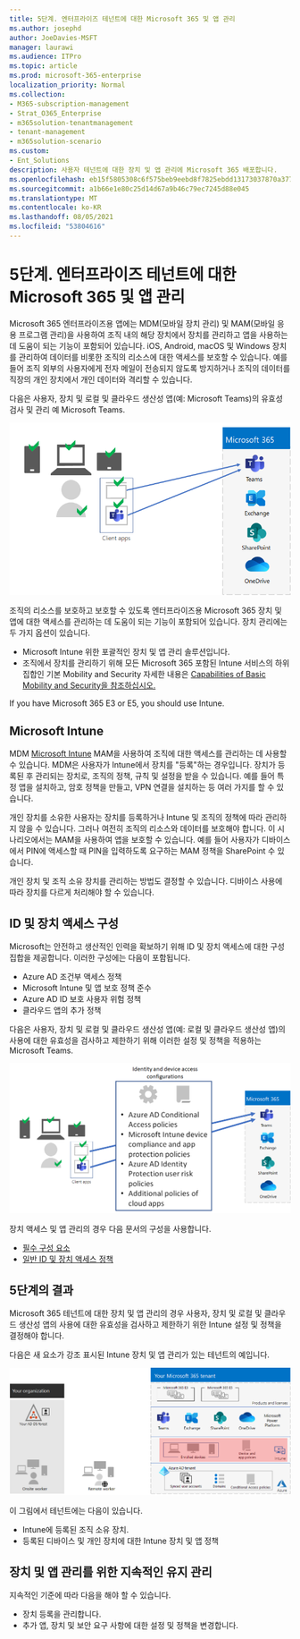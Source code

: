 ```yaml
---
title: 5단계. 엔터프라이즈 테넌트에 대한 Microsoft 365 및 앱 관리
ms.author: josephd
author: JoeDavies-MSFT
manager: laurawi
ms.audience: ITPro
ms.topic: article
ms.prod: microsoft-365-enterprise
localization_priority: Normal
ms.collection:
- M365-subscription-management
- Strat_O365_Enterprise
- m365solution-tenantmanagement
- tenant-management
- m365solution-scenario
ms.custom:
- Ent_Solutions
description: 사용자 테넌트에 대한 장치 및 앱 관리에 Microsoft 365 배포합니다.
ms.openlocfilehash: eb15f5805308c6f575beb9eebd8f7825ebdd13173037870a3770fd306bb090bb
ms.sourcegitcommit: a1b66e1e80c25d14d67a9b46c79ec7245d88e045
ms.translationtype: MT
ms.contentlocale: ko-KR
ms.lasthandoff: 08/05/2021
ms.locfileid: "53804616"
---
```

# <a name="step-5-device-and-app-management-for-your-microsoft-365-for-enterprise-tenants"></a>5단계. 엔터프라이즈 테넌트에 대한 Microsoft 365 및 앱 관리

Microsoft 365 엔터프라이즈용 앱에는 MDM(모바일 장치 관리) 및 MAM(모바일 응용 프로그램 관리)을 사용하여 조직 내의 해당 장치에서 장치를 관리하고 앱을 사용하는 데 도움이 되는 기능이 포함되어 있습니다. iOS, Android, macOS 및 Windows 장치를 관리하여 데이터를 비롯한 조직의 리소스에 대한 액세스를 보호할 수 있습니다. 예를 들어 조직 외부의 사용자에게 전자 메일이 전송되지 않도록 방지하거나 조직의 데이터를 직장의 개인 장치에서 개인 데이터와 격리할 수 있습니다.

다음은 사용자, 장치 및 로컬 및 클라우드 생산성 앱(예: Microsoft Teams)의 유효성 검사 및 관리 예 Microsoft Teams.

![사용자, 장치 및 앱의 유효성 검사 및 관리](../media/tenant-management-overview/tenant-management-device-app-mgmt.png)

조직의 리소스를 보호하고 보호할 수 있도록 엔터프라이즈용 Microsoft 365 장치 및 앱에 대한 액세스를 관리하는 데 도움이 되는 기능이 포함되어 있습니다. 장치 관리에는 두 가지 옵션이 있습니다.

- Microsoft Intune 위한 포괄적인 장치 및 앱 관리 솔루션입니다.
- 조직에서 장치를 관리하기 위해 모든 Microsoft 365 포함된 Intune 서비스의 하위 집합인 기본 Mobility and Security 자세한 내용은 [Capabilities of Basic Mobility and Security을 참조하십시오.](../admin/basic-mobility-security/capabilities.md)

If you have Microsoft 365 E3 or E5, you should use Intune.

## <a name="microsoft-intune"></a>Microsoft Intune

MDM [Microsoft Intune](/mem/intune/fundamentals/planning-guide) MAM을 사용하여 조직에 대한 액세스를 관리하는 데 사용할 수 있습니다. MDM은 사용자가 Intune에서 장치를 "등록"하는 경우입니다. 장치가 등록된 후 관리되는 장치로, 조직의 정책, 규칙 및 설정을 받을 수 있습니다. 예를 들어 특정 앱을 설치하고, 암호 정책을 만들고, VPN 연결을 설치하는 등 여러 가지를 할 수 있습니다.

개인 장치를 소유한 사용자는 장치를 등록하거나 Intune 및 조직의 정책에 따라 관리하지 않을 수 있습니다. 그러나 여전히 조직의 리소스와 데이터를 보호해야 합니다. 이 시나리오에서는 MAM을 사용하여 앱을 보호할 수 있습니다. 예를 들어 사용자가 디바이스에서 PIN에 액세스할 때 PIN을 입력하도록 요구하는 MAM 정책을 SharePoint 수 있습니다.

개인 장치 및 조직 소유 장치를 관리하는 방법도 결정할 수 있습니다. 디바이스 사용에 따라 장치를 다르게 처리해야 할 수 있습니다.

## <a name="identity-and-device-access-configurations"></a>ID 및 장치 액세스 구성

Microsoft는 안전하고 생산적인 [](../security/office-365-security/microsoft-365-policies-configurations.md) 인력을 확보하기 위해 ID 및 장치 액세스에 대한 구성 집합을 제공합니다. 이러한 구성에는 다음이 포함됩니다.

- Azure AD 조건부 액세스 정책
- Microsoft Intune 및 앱 보호 정책 준수
- Azure AD ID 보호 사용자 위험 정책
- 클라우드 앱의 추가 정책

다음은 사용자, 장치 및 로컬 및 클라우드 생산성 앱(예: 로컬 및 클라우드 생산성 앱)의 사용에 대한 유효성을 검사하고 제한하기 위해 이러한 설정 및 정책을 적용하는 Microsoft Teams.

![사용자, 장치 및 앱 사용에 대한 요구 사항 및 제한에 대한 ID 및 장치 액세스 구성](../media/tenant-management-overview/tenant-management-device-app-mgmt-golden-config.png)

장치 액세스 및 앱 관리의 경우 다음 문서의 구성을 사용합니다.

- [필수 구성 요소](../security/office-365-security/identity-access-prerequisites.md)
- [일반 ID 및 장치 액세스 정책](../security/office-365-security/identity-access-policies.md)

## <a name="results-of-step-5"></a>5단계의 결과

Microsoft 365 테넌트에 대한 장치 및 앱 관리의 경우 사용자, 장치 및 로컬 및 클라우드 생산성 앱의 사용에 대한 유효성을 검사하고 제한하기 위한 Intune 설정 및 정책을 결정해야 합니다.

다음은 새 요소가 강조 표시된 Intune 장치 및 앱 관리가 있는 테넌트의 예입니다.

![Intune 장치 및 앱 관리가 있는 테넌트의 예](../media/tenant-management-overview/tenant-management-tenant-build-step5.png)

이 그림에서 테넌트에는 다음이 있습니다.

- Intune에 등록된 조직 소유 장치.
- 등록된 디바이스 및 개인 장치에 대한 Intune 장치 및 앱 정책

## <a name="ongoing-maintenance-for-device-and-app-management"></a>장치 및 앱 관리를 위한 지속적인 유지 관리

지속적인 기준에 따라 다음을 해야 할 수 있습니다. 

- 장치 등록을 관리합니다.
- 추가 앱, 장치 및 보안 요구 사항에 대한 설정 및 정책을 변경합니다.
